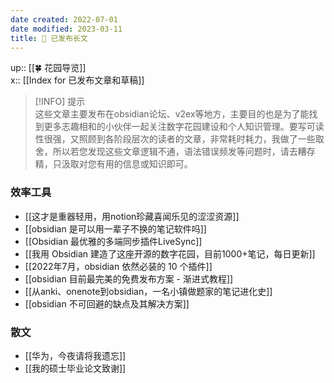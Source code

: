 ```yaml
---
date created: 2022-07-01
date modified: 2023-03-11
title: 🏹 已发布长文
---
```


up:: [[🍀 花园导览]]  
x:: [[Index for 已发布文章和草稿]]

>[!INFO] 提示  
> 这些文章主要发布在obsidian论坛、v2ex等地方，主要目的也是为了能找到更多志趣相和的小伙伴一起关注数字花园建设和个人知识管理。要写可读性很强，又照顾到各阶段层次的读者的文章，非常耗时耗力，我做了一些取舍，所以若您发现这些文章逻辑不通，语法错误频发等问题时，请去糟存精，只汲取对您有用的信息或知识即可。

### 效率工具

- [[这才是重器轻用，用notion珍藏喜闻乐见的涩涩资源]]
- [[obsidian 是可以用一辈子不换的笔记软件吗]]
- [[Obsidian 最优雅的多端同步插件LiveSync]]
- [[我用 Obsidian 建造了这座开源的数字花园，目前1000+笔记，每日更新]]
- [[2022年7月，obsidian 依然必装的 10 个插件]]
- [[obsidian 目前最完美的免费发布方案 - 渐进式教程]]
- [[从anki、onenote到obsidian，一名小镇做题家的笔记进化史]]
- [[obsidian 不可回避的缺点及其解决方案]]

### 散文

- [[华为，今夜请将我遗忘]]
- [[我的硕士毕业论文致谢]]

